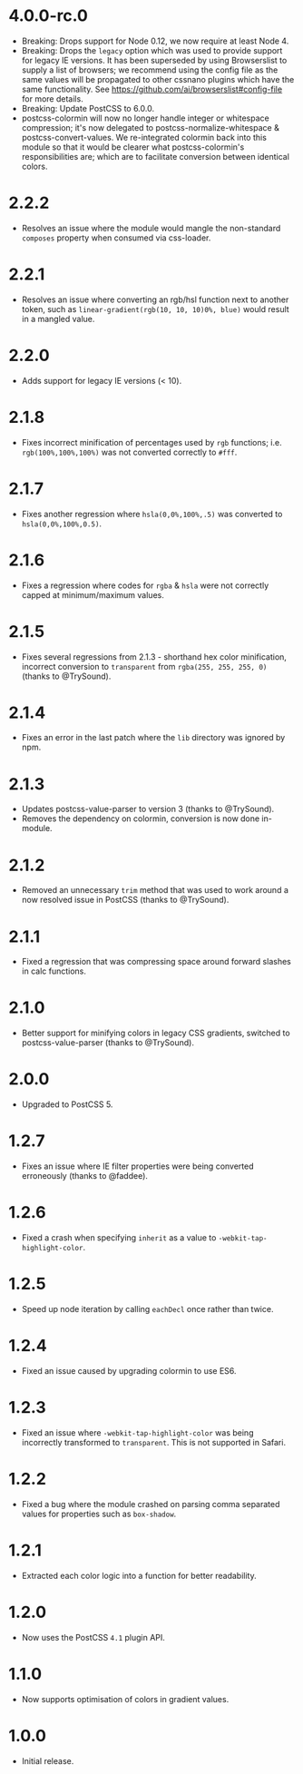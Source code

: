 # 4.0.0-rc.0

* Breaking: Drops support for Node 0.12, we now require at least Node 4.
* Breaking: Drops the `legacy` option which was used to provide support for
  legacy IE versions. It has been superseded by using Browserslist to supply
  a list of browsers; we recommend using the config file as the same values will
  be propagated to other cssnano plugins which have the same functionality.
  See https://github.com/ai/browserslist#config-file for more details.
* Breaking: Update PostCSS to 6.0.0.
* postcss-colormin will now no longer handle integer or whitespace compression;
  it's now delegated to postcss-normalize-whitespace & postcss-convert-values.
  We re-integrated colormin back into this module so that it would be clearer
  what postcss-colormin's responsibilities are; which are to facilitate
  conversion between identical colors.

# 2.2.2

* Resolves an issue where the module would mangle the non-standard `composes`
  property when consumed via css-loader.

# 2.2.1

* Resolves an issue where converting an rgb/hsl function next to another token,
  such as `linear-gradient(rgb(10, 10, 10)0%, blue)` would result in a
  mangled value.

# 2.2.0

* Adds support for legacy IE versions (< 10).

# 2.1.8

* Fixes incorrect minification of percentages used by `rgb` functions; i.e.
  `rgb(100%,100%,100%)` was not converted correctly to `#fff`.

# 2.1.7

* Fixes another regression where `hsla(0,0%,100%,.5)` was converted to
  `hsla(0,0%,100%,0.5)`.

# 2.1.6

* Fixes a regression where codes for `rgba` & `hsla` were not correctly
  capped at minimum/maximum values.

# 2.1.5

* Fixes several regressions from 2.1.3 - shorthand hex color minification,
  incorrect conversion to `transparent` from `rgba(255, 255, 255, 0)`
  (thanks to @TrySound).

# 2.1.4

* Fixes an error in the last patch where the `lib` directory was ignored by npm.

# 2.1.3

* Updates postcss-value-parser to version 3 (thanks to @TrySound).
* Removes the dependency on colormin, conversion is now done in-module.

# 2.1.2

* Removed an unnecessary `trim` method that was used to work around a now
  resolved issue in PostCSS (thanks to @TrySound).

# 2.1.1

* Fixed a regression that was compressing space around forward slashes in
  calc functions.

# 2.1.0

* Better support for minifying colors in legacy CSS gradients, switched to
  postcss-value-parser (thanks to @TrySound).

# 2.0.0

* Upgraded to PostCSS 5.

# 1.2.7

* Fixes an issue where IE filter properties were being converted
  erroneously (thanks to @faddee).

# 1.2.6

* Fixed a crash when specifying `inherit` as a value
  to `-webkit-tap-highlight-color`.

# 1.2.5

* Speed up node iteration by calling `eachDecl` once rather than twice.

# 1.2.4

* Fixed an issue caused by upgrading colormin to use ES6.

# 1.2.3

* Fixed an issue where `-webkit-tap-highlight-color` was being incorrectly
  transformed to `transparent`. This is not supported in Safari.

# 1.2.2

* Fixed a bug where the module crashed on parsing comma separated values for
  properties such as `box-shadow`.

# 1.2.1

* Extracted each color logic into a function for better readability.

# 1.2.0

* Now uses the PostCSS `4.1` plugin API.

# 1.1.0

* Now supports optimisation of colors in gradient values.

# 1.0.0

* Initial release.
